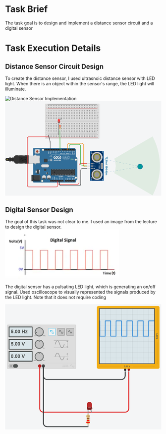 # Task Brief
The task goal is to design and implement a distance sensor circuit and a digital sensor

# Task Execution Details

## Distance Sensor Circuit Design
To create the distance sensor, I used ultrasnoic distance sensor with LED light. When there is an object within the sensor's range, the LED light will illuminate.

![Distance Sensor Implementation](https://github.com/BandarAI/SmartMethodsTraining/blob/Tasks/Electrical%20and%20Power%20Engineering/3rd%20Task/EPE_T3_Distance%20sensor%20code.ino "Distance Sensor Implementation")
![Distance Sensor Circuit Design](https://github.com/BandarAI/SmartMethodsTraining/blob/Tasks/Electrical%20and%20Power%20Engineering/3rd%20Task/EPE_T3_DistaceSensor.png "Distance Sensor Circuit Design")

## Digital Sensor Design
The goal of this task was not clear to me. I used an image from the lecture to design the digital sensor. 
![img from lecture](https://github.com/BandarAI/SmartMethodsTraining/blob/Tasks/Electrical%20and%20Power%20Engineering/3rd%20Task/ds.png "Digital singal")

The digital sensor has a pulsating LED light, which is generating an on/off signal. Used oscilloscope to visually represented the signals produced by the LED light. Note that it does not require coding 

![Digital Sensor Design](https://github.com/BandarAI/SmartMethodsTraining/blob/Tasks/Electrical%20and%20Power%20Engineering/3rd%20Task/EPE_T3_DigitalSingal.png "Digital Sensor Design")

